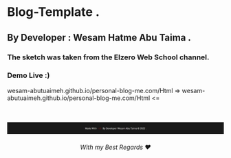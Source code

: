 # Blog-Template .

## By Developer : Wesam Hatme Abu Taima .

### The sketch was taken from the Elzero Web School channel.

### Demo Live :)
<a>wesam-abutuaimeh.github.io/personal-blog-me.com/Html</a>
=> wesam-abutuaimeh.github.io/personal-blog-me.com/Html <=

<br/><br/>
![Screenshot](Media/author.jpg)
<br/>

 <h6 align="center">With my Best Regards ❤</h6>
